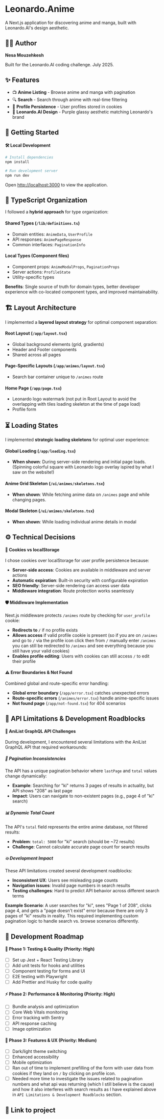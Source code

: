 # Leonardo.Anime

A Next.js application for discovering anime and manga, built with Leonardo.AI's design aesthetic.

## 👨‍💻 Author

**Nesa Mouzehkesh** 

Built for the Leonardo.AI coding challenge. July 2025.

## ✨ Features

- 📺 **Anime Listing** - Browse anime and manga with pagination
- 🔍 **Search** - Search through anime with real-time filtering
- 👤 **Profile Persistence** - User profiles stored in cookies
- 🎨 **Leonardo.AI Design** - Purple glassy aesthetic matching Leonardo's brand

## 🚀 Getting Started

#### 🛠️ Local Development

```bash
# Install dependencies
npm install

# Run development server
npm run dev
```

Open [http://localhost:3000](http://localhost:3000) to view the application.

## 📝 TypeScript Organization

I followed a **hybrid approach** for type organization:

#### **Shared Types** (`/lib/definitions.ts`)
- Domain entities: `AnimeData`, `UserProfile`
- API responses: `AnimePageResponse`
- Common interfaces: `PaginationInfo`

#### **Local Types** (Component files)
- Component props: `AnimeModalProps`, `PaginationProps`
- Server actions: `ProfileState`
- Utility-specific types

**Benefits**: Single source of truth for domain types, better developer experience with co-located component types, and improved maintainability.

## 🏗️ Layout Architecture

I implemented a **layered layout strategy** for optimal component separation:

#### **Root Layout** (`/app/layout.tsx`)
- Global background elements (grid, gradients)
- Header and Footer components
- Shared across all pages

#### **Page-Specific Layouts** (`/app/animes/layout.tsx`)
- Search bar container unique to `/animes` route

#### **Home Page** (`/app/page.tsx`)
- Leonardo logo watermark (not put in Root Layout to avoid the overlapping with tiles loading skeleton at the time of page load)
- Profile form

## ⏳ Loading States

I implemented **strategic loading skeletons** for optimal user experience:

#### **Global Loading** (`/app/loading.tsx`)
- **When shown**: During server-side rendering and initial page loads. (Spinning colorful square with Leonardo logo overlay ispired by what I saw on the website!)

#### **Anime Grid Skeleton** (`/ui/animes/skeletons.tsx`)
- **When shown**: While fetching anime data on `/animes` page and while changing pages.

#### **Modal Skeleton** (`/ui/animes/skeletons.tsx`)
- **When shown**: While loading individual anime details in modal

## ⚙️ Technical Decisions

#### 🍪 Cookies vs localStorage
I chose cookies over localStorage for user profile persistence because:
- **Server-side access**: Cookies are available in middleware and server actions
- **Automatic expiration**: Built-in security with configurable expiration
- **SEO friendly**: Server-side rendering can access user data
- **Middleware integration**: Route protection works seamlessly

#### 🛡️ Middleware Implementation
Next.js middleware protects `/animes` route by checking for `user_profile` cookie:
- **Redirects to `/`** if no profile exists
- **Allows access** if valid profile cookie is present (so if you are on `/animes` and go to `/` via the profile icon click then from `/` manually enter `/animes` you can still be redirected to `/animes` and see everything because you still have your valid cookies)
- **Enables profile editing**: Users with cookies can still access `/` to edit their profile

#### ⚠️ Error Boundaries & Not Found
Combined global and route-specific error handling:
- **Global error boundary** (`/app/error.tsx`) catches unexpected errors
- **Route-specific errors** (`/animes/error.tsx`) handle anime-specific issues
- **Not found page** (`/app/not-found.tsx`) for 404 scenarios

## 🐛 API Limitations & Development Roadblocks

#### 🔌 AniList GraphQL API Challenges
During development, I encountered several limitations with the AniList GraphQL API that required workarounds:

##### **📄 Pagination Inconsistencies**
The API has a unique pagination behavior where `lastPage` and `total` values change dynamically:
- **Example**: Searching for "ki" returns 3 pages of results in actuality, but API shows "208" as last page
- **Impact**: Users can navigate to non-existent pages (e.g., page 4 of "ki" search)

##### **📊 Dynamic Total Count**
The API's `total` field represents the entire anime database, not filtered results:
- **Problem**: `total: 5000` for "ki" search (should be ~72 results)
- **Challenge**: Cannot calculate accurate page count for search results

##### **💥 Development Impact**
These API limitations created several development roadblocks:
- **Inconsistent UX**: Users see misleading page counts
- **Navigation issues**: Invalid page numbers in search results
- **Testing challenges**: Hard to predict API behavior across different search terms

**Example Scenario**: A user searches for "ki", sees "Page 1 of 208", clicks page 4, and gets a "page doesn't exist" error because there are only 3 pages of "ki" results in reality. This required implementing custom pagination logic to handle search vs. browse scenarios differently.

## 🚧 Development Roadmap

#### 🧪 Phase 1: Testing & Quality (Priority: High)
- [ ] Set up Jest + React Testing Library
- [ ] Add unit tests for hooks and utilities
- [ ] Component testing for forms and UI
- [ ] E2E testing with Playwright
- [ ] Add Prettier and Husky for code quality

#### ⚡ Phase 2: Performance & Monitoring (Priority: High)
- [ ] Bundle analysis and optimization
- [ ] Core Web Vitals monitoring
- [ ] Error tracking with Sentry
- [ ] API response caching
- [ ] Image optimization

#### 🎨 Phase 3: Features & UX (Priority: Medium)
- [ ] Dark/light theme switching
- [ ] Enhanced accessibility
- [ ] Mobile optimization
- [ ] Ran out of time to implement prefilling of the form with user data from cookies if they land on `/` by clicking on profile icon.
- [ ] Needed more time to investigate the issues related to pagination numbers and what api was returning (which I still believe is the cause) and how it also interferes with search results as I have explained above in `API Limitations & Development Roadblocks` section.

## 🔗 Link to project
